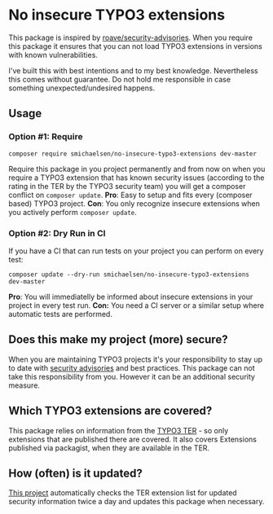 # No insecure TYPO3 extensions

This package is inspired by [roave/security-advisories](https://github.com/Roave/SecurityAdvisories). When you require this package it ensures that you can not load TYPO3 extensions in versions with known vulnerabilities.

I've built this with best intentions and to my best knowledge. Nevertheless this comes without guarantee. Do not hold me responsible in case something unexpected/undesired happens.

## Usage

### Option #1: Require

`composer require smichaelsen/no-insecure-typo3-extensions dev-master`

Require this package in you project permanently and from now on when you require a TYPO3 extension that has known security issues (according to the rating in the TER by the TYPO3 security team) you will get a composer conflict on `composer update`.
**Pro**: Easy to setup and fits every (composer based) TYPO3 project. **Con**: You only recognize insecure extensions when you actively perform `composer update`.

### Option #2: Dry Run in CI

If you have a CI that can run tests on your project you can perform on every test:

`composer update --dry-run smichaelsen/no-insecure-typo3-extensions dev-master`

**Pro**: You will immediatelly be informed about insecure extensions in your project in every test run. **Con:** You need a CI server or a similar setup where automatic tests are performed.


## Does this make my project (more) secure?

When you are maintaining TYPO3 projects it's your responsibility to stay up to date with [security advisories](https://typo3.org/help/security-advisories/) and best practices. This package can not take this responsibility from you. However it can be an additional security measure.

## Which TYPO3 extensions are covered?

This package relies on information from the [TYPO3 TER](https://extensions.typo3.org/) - so only extensions that are published there are covered. It also covers Extensions published via packagist, when they are available in the TER.

## How (often) is it updated?

[This project](https://gitlab.com/smichaelsen/no-insecure-extensions-updater) automatically checks the TER extension list for updated security information twice a day and updates this package when necessary.
